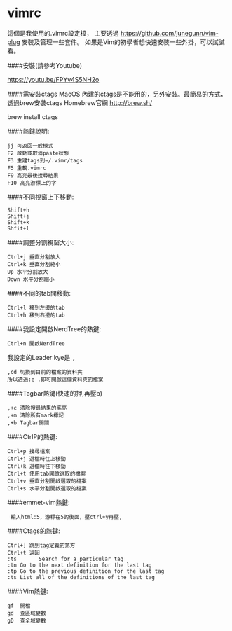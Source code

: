 # vimrc 
這個是我使用的.vimrc設定檔，
主要透過 https://github.com/junegunn/vim-plug
安裝及管理一些套件。
如果是Vim的初學者想快速安裝一些外掛，可以試試看。

####安裝(請參考Youtube)

https://youtu.be/FPYv4S5NH2o

####需安裝ctags
MacOS 內建的ctags是不能用的，另外安裝。最簡易的方式，透過brew安裝ctags
Homebrew官網
http://brew.sh/

brew install ctags



####熱鍵說明:

<pre><code><kbd>j</kbd><kbd>j</kbd> 可返回一般模式
<kbd>F2</kbd> 啟動或取消paste狀態
<kbd>F3</kbd> 重建tags到~/.vimr/tags
<kbd>F5</kbd> 重載.vimrc
<kbd>F9</kbd> 高亮最後搜尋結果
<kbd>F10</kbd> 高亮游標上的字</code></pre>

####不同視窗上下移動:

<pre><code><kbd>Shift</kbd>+<kbd>h</kbd>
<kbd>Shift</kbd>+<kbd>j</kbd>
<kbd>Shift</kbd>+<kbd>k</kbd>
<kbd>Shfit</kbd>+<kbd>l</kbd>
</code></pre>

####調整分割視窗大小:

<pre><code><kbd>Ctrl</kbd>+<kbd>j</kbd> 垂直分割放大
<kbd>Ctrl</kbd>+<kbd>k</kbd> 垂直分割縮小
<kbd>Up</kbd> 水平分割放大
<kbd>Down</kbd> 水平分割縮小</code></pre>



####不同的tab間移動:

<pre><code><kbd>Ctrl</kbd>+<kbd>l</kbd> 移到左邊的tab
<kbd>Ctrl</kbd>+<kbd>h</kbd> 移到右邊的tab</code></pre>

####我設定開啟NerdTree的熱鍵:
<pre><code><kbd>Ctrl</kbd>+<kbd>n</kbd> 開啟NerdTree</code></pre>

我設定的Leader kye是 <kbd>,</kbd>
<pre><code><kbd>,</kbd><kbd>c</kbd><kbd>d</kbd> 切換到目前的檔案的資料夾
所以透過<kbd>:e .</kbd>即可開啟這個資料夾的檔案</code></pre>

####Tagbar熱鍵(快速的押,再壓b)
<pre><code><kbd>,</kbd>+<kbd>c</kbd> 清除搜尋結果的高亮
<kbd>,</kbd>+<kbd>m</kbd> 清除所有mark標記
<kbd>,</kbd>+<kbd>b</kbd> Tagbar開關 </code></pre>

####CtrlP的熱鍵:
<pre><code><kbd>Ctrl</kbd>+<kbd>p</kbd> 搜尋檔案
<kbd>Ctrl</kbd>+<kbd>j</kbd> 選檔時往上移動
<kbd>Ctrl</kbd>+<kbd>k</kbd> 選檔時往下移動
<kbd>Ctrl</kbd>+<kbd>t</kbd> 使用tab開啟選取的檔案
<kbd>Ctrl</kbd>+<kbd>v</kbd> 垂直分割開啟選取的檔案
<kbd>Ctrl</kbd>+<kbd>s</kbd> 水平分割開啟選取的檔案</code></pre>

####emmet-vim熱鍵:
<pre><code> 輸入html:5，游標在5的後面，壓<kbd>ctrl</kbd>+<kbd>y</kbd>再壓<kbd>,</kbd></code></pre>


####Ctags的熱鍵:
<pre><code><kbd>Ctrl</kbd>+<kbd>]</kbd> 跳到tag定義的第方
<kbd>Ctrl</kbd>+<kbd>t</kbd> 返回
:ts <tag>  <RET>	Search for a particular tag
:tn	Go to the next definition for the last tag
:tp	Go to the previous definition for the last tag
:ts	List all of the definitions of the last tag
</code></pre>

####Vim熱鍵:
<pre><code><kbd>gf</kbd>  開檔
<kbd>gd</kbd>  查區域變數
<kbd>gD</kbd>  查全域變數</code></pre>
